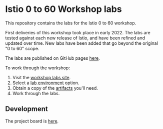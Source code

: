 # Istio 0 to 60 Workshop labs

This repository contains the labs for the Istio 0 to 60 workshop.

First deliveries of this workshop took place in early 2022.
The labs are tested against each new release of Istio, and have been refined and updated over time.
New labs have been added that go beyond the original "0 to 60" scope.

The labs are published on GitHub pages [here](https://tetratelabs.github.io/istio-0to60/).

To work through the workshop:

1. Visit the [workshop labs site](https://tetratelabs.github.io/istio-0to60/).
1. Select a [lab environment](https://tetratelabs.github.io/istio-0to60/environment/) option.
1. Obtain a copy of the [artifacts](https://tetratelabs.github.io/istio-0to60/environment/#artifacts) you'll need.
1. Work through the labs.

## Development

The project board is [here](https://github.com/orgs/tetratelabs/projects/9/views/4).
